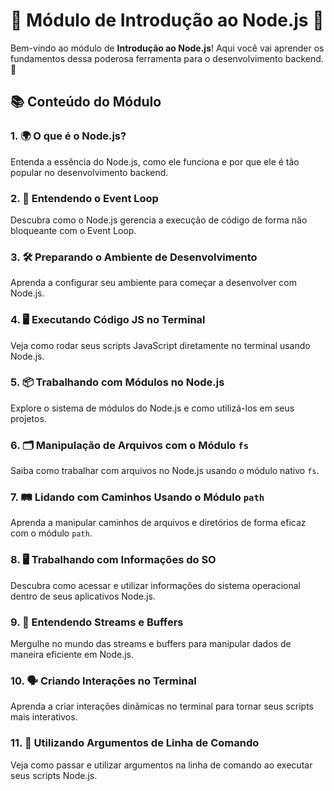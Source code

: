 # 🌟 Módulo de Introdução ao Node.js 🌟

Bem-vindo ao módulo de **Introdução ao Node.js**! Aqui você vai aprender os fundamentos dessa poderosa ferramenta para o desenvolvimento backend. 🚀

## 📚 Conteúdo do Módulo

### 1. 🌍 O que é o Node.js?

Entenda a essência do Node.js, como ele funciona e por que ele é tão popular no desenvolvimento backend.

### 2. 🔄 Entendendo o Event Loop

Descubra como o Node.js gerencia a execução de código de forma não bloqueante com o Event Loop.

### 3. 🛠️ Preparando o Ambiente de Desenvolvimento

Aprenda a configurar seu ambiente para começar a desenvolver com Node.js.

### 4. 🖥️ Executando Código JS no Terminal

Veja como rodar seus scripts JavaScript diretamente no terminal usando Node.js.

### 5. 📦 Trabalhando com Módulos no Node.js

Explore o sistema de módulos do Node.js e como utilizá-los em seus projetos.

### 6. 🗂️ Manipulação de Arquivos com o Módulo `fs`

Saiba como trabalhar com arquivos no Node.js usando o módulo nativo `fs`.

### 7. 🛤️ Lidando com Caminhos Usando o Módulo `path`

Aprenda a manipular caminhos de arquivos e diretórios de forma eficaz com o módulo `path`.

### 8. 🖥️ Trabalhando com Informações do SO

Descubra como acessar e utilizar informações do sistema operacional dentro de seus aplicativos Node.js.

### 9. 🚰 Entendendo Streams e Buffers

Mergulhe no mundo das streams e buffers para manipular dados de maneira eficiente em Node.js.

### 10. 🗣️ Criando Interações no Terminal

Aprenda a criar interações dinâmicas no terminal para tornar seus scripts mais interativos.

### 11. 🧩 Utilizando Argumentos de Linha de Comando

Veja como passar e utilizar argumentos na linha de comando ao executar seus scripts Node.js.
